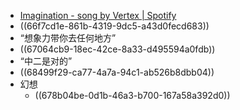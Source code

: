 - [Imagination - song by Vertex | Spotify](https://open.spotify.com/track/0ePrmw4bgNqwV3QtEA60Lz?si=c3b5938787bf4d3d)
- ((66f7cd1e-861b-4319-9dc5-a43d0fecd683))
- “想象力带你去任何地方”
- ((67064cb9-18ec-42ce-8a33-d495594a0fdb))
- “中二是对的”
- ((68499f29-ca77-4a7a-94c1-ab526b8dbb04))
- 幻想
	- ((678b04be-0d1b-46a3-b700-167a58a392d0))